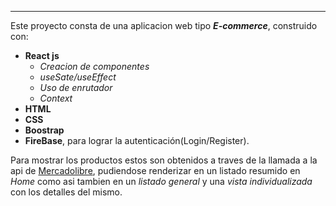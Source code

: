 
---

Este proyecto consta de una aplicacion web tipo **_E-commerce_**, construido con:

- **React js**
  - _Creacion de componentes_
  - _useSate/useEffect_
  - _Uso de enrutador_
  - _Context_
- **HTML**
- **CSS**
- **Boostrap**
- **FireBase**, para lograr la autenticación(Login/Register).

Para mostrar los productos estos son obtenidos a traves de la llamada a la api de [Mercadolibre](https://www.mercadolibre.com.ar/), pudiendose renderizar en un listado resumido en _Home_ como asi tambien en un _listado general_ y una _vista individualizada_ con los detalles del mismo.
